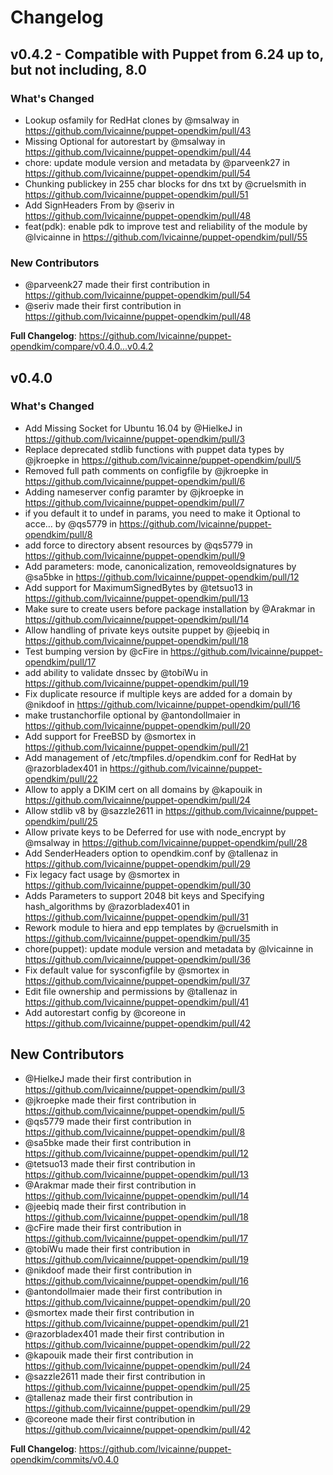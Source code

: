 # Changelog

## v0.4.2 - Compatible with Puppet from 6.24 up to, but not including, 8.0

### What's Changed

* Lookup osfamily for RedHat clones by @msalway in <https://github.com/lvicainne/puppet-opendkim/pull/43>
* Missing Optional for autorestart by @msalway in <https://github.com/lvicainne/puppet-opendkim/pull/44>
* chore: update module version and metadata by @parveenk27 in <https://github.com/lvicainne/puppet-opendkim/pull/54>
* Chunking publickey in 255 char blocks for dns txt by @cruelsmith in <https://github.com/lvicainne/puppet-opendkim/pull/51>
* Add SignHeaders From by @seriv in <https://github.com/lvicainne/puppet-opendkim/pull/48>
* feat(pdk): enable pdk to improve test and reliability of the module by @lvicainne in <https://github.com/lvicainne/puppet-opendkim/pull/55>

### New Contributors

* @parveenk27 made their first contribution in <https://github.com/lvicainne/puppet-opendkim/pull/54>
* @seriv made their first contribution in <https://github.com/lvicainne/puppet-opendkim/pull/48>

**Full Changelog**: <https://github.com/lvicainne/puppet-opendkim/compare/v0.4.0...v0.4.2>

## v0.4.0

### What's Changed

* Add Missing Socket for Ubuntu 16.04 by @HielkeJ in <https://github.com/lvicainne/puppet-opendkim/pull/3>
* Replace deprecated stdlib functions with puppet data types by @jkroepke in <https://github.com/lvicainne/puppet-opendkim/pull/5>
* Removed full path comments on configfile by @jkroepke in <https://github.com/lvicainne/puppet-opendkim/pull/6>
* Adding nameserver config paramter by @jkroepke in <https://github.com/lvicainne/puppet-opendkim/pull/7>
* if you default it to undef in params, you need to make it Optional to acce… by @qs5779 in <https://github.com/lvicainne/puppet-opendkim/pull/8>
* add force to directory absent resources by @qs5779 in <https://github.com/lvicainne/puppet-opendkim/pull/9>
* Add parameters: mode, canonicalization, removeoldsignatures by @sa5bke in <https://github.com/lvicainne/puppet-opendkim/pull/12>
* Add support for MaximumSignedBytes by @tetsuo13 in <https://github.com/lvicainne/puppet-opendkim/pull/13>
* Make sure to create users before package installation by @Arakmar in <https://github.com/lvicainne/puppet-opendkim/pull/14>
* Allow handling of private keys outsite puppet by @jeebiq in <https://github.com/lvicainne/puppet-opendkim/pull/18>
* Test bumping version by @cFire in <https://github.com/lvicainne/puppet-opendkim/pull/17>
* add ability to validate dnssec by @tobiWu in <https://github.com/lvicainne/puppet-opendkim/pull/19>
* Fix duplicate resource if multiple keys are added for a domain by @nikdoof in <https://github.com/lvicainne/puppet-opendkim/pull/16>
* make trustanchorfile optional by @antondollmaier in <https://github.com/lvicainne/puppet-opendkim/pull/20>
* Add support for FreeBSD by @smortex in <https://github.com/lvicainne/puppet-opendkim/pull/21>
* Add management of /etc/tmpfiles.d/opendkim.conf for RedHat by @razorbladex401 in <https://github.com/lvicainne/puppet-opendkim/pull/22>
* Allow to apply a DKIM cert on all domains by @kapouik in <https://github.com/lvicainne/puppet-opendkim/pull/24>
* Allow stdlib v8 by @sazzle2611 in <https://github.com/lvicainne/puppet-opendkim/pull/25>
* Allow private keys to be Deferred for use with node_encrypt by @msalway in <https://github.com/lvicainne/puppet-opendkim/pull/28>
* Add SenderHeaders option to opendkim.conf by @tallenaz in <https://github.com/lvicainne/puppet-opendkim/pull/29>
* Fix legacy fact usage by @smortex in <https://github.com/lvicainne/puppet-opendkim/pull/30>
* Adds Parameters to support 2048 bit keys and Specifying hash_algorithms by @razorbladex401 in <https://github.com/lvicainne/puppet-opendkim/pull/31>
* Rework module to hiera and epp templates by @cruelsmith in <https://github.com/lvicainne/puppet-opendkim/pull/35>
* chore(puppet): update module version and metadata by @lvicainne in <https://github.com/lvicainne/puppet-opendkim/pull/36>
* Fix default value for sysconfigfile by @smortex in <https://github.com/lvicainne/puppet-opendkim/pull/37>
* Edit file ownership and permissions by @tallenaz in <https://github.com/lvicainne/puppet-opendkim/pull/41>
* Add autorestart config by @coreone in <https://github.com/lvicainne/puppet-opendkim/pull/42>

## New Contributors

* @HielkeJ made their first contribution in <https://github.com/lvicainne/puppet-opendkim/pull/3>
* @jkroepke made their first contribution in <https://github.com/lvicainne/puppet-opendkim/pull/5>
* @qs5779 made their first contribution in <https://github.com/lvicainne/puppet-opendkim/pull/8>
* @sa5bke made their first contribution in <https://github.com/lvicainne/puppet-opendkim/pull/12>
* @tetsuo13 made their first contribution in <https://github.com/lvicainne/puppet-opendkim/pull/13>
* @Arakmar made their first contribution in <https://github.com/lvicainne/puppet-opendkim/pull/14>
* @jeebiq made their first contribution in <https://github.com/lvicainne/puppet-opendkim/pull/18>
* @cFire made their first contribution in <https://github.com/lvicainne/puppet-opendkim/pull/17>
* @tobiWu made their first contribution in <https://github.com/lvicainne/puppet-opendkim/pull/19>
* @nikdoof made their first contribution in <https://github.com/lvicainne/puppet-opendkim/pull/16>
* @antondollmaier made their first contribution in <https://github.com/lvicainne/puppet-opendkim/pull/20>
* @smortex made their first contribution in <https://github.com/lvicainne/puppet-opendkim/pull/21>
* @razorbladex401 made their first contribution in <https://github.com/lvicainne/puppet-opendkim/pull/22>
* @kapouik made their first contribution in <https://github.com/lvicainne/puppet-opendkim/pull/24>
* @sazzle2611 made their first contribution in <https://github.com/lvicainne/puppet-opendkim/pull/25>
* @tallenaz made their first contribution in <https://github.com/lvicainne/puppet-opendkim/pull/29>
* @coreone made their first contribution in <https://github.com/lvicainne/puppet-opendkim/pull/42>

**Full Changelog**: <https://github.com/lvicainne/puppet-opendkim/commits/v0.4.0>
